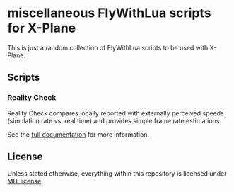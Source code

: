 # miscellaneous FlyWithLua scripts for X-Plane

This is just a random collection of FlyWithLua scripts to be used with X-Plane.

## Scripts

### Reality Check

Reality Check compares locally reported with externally perceived speeds (simulation rate vs. real time) and provides simple frame rate estimations.

See the [full documentation](Documentation/reality-check.md) for more information.

## License

Unless stated otherwise, everything within this repository is licensed under [MIT license](LICENSE.md).
